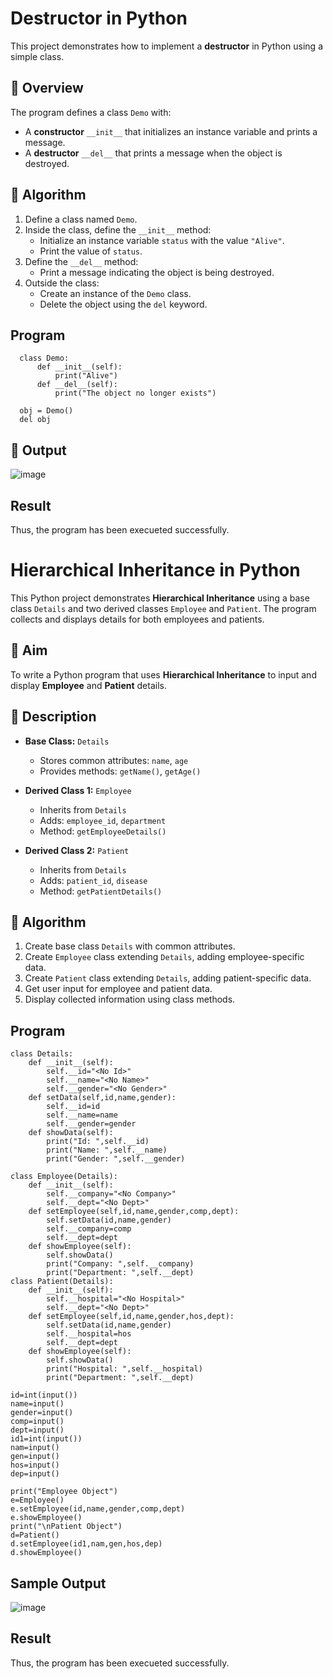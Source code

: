 # Destructor in Python

This project demonstrates how to implement a **destructor** in Python using a simple class.

## 🚀 Overview

The program defines a class `Demo` with:

- A **constructor** `__init__` that initializes an instance variable and prints a message.
- A **destructor** `__del__` that prints a message when the object is destroyed.

## 🧠 Algorithm

1. Define a class named `Demo`.
2. Inside the class, define the `__init__` method:
   - Initialize an instance variable `status` with the value `"Alive"`.
   - Print the value of `status`.
3. Define the `__del__` method:
   - Print a message indicating the object is being destroyed.
4. Outside the class:
   - Create an instance of the `Demo` class.
   - Delete the object using the `del` keyword.
## Program
      class Demo:
          def __init__(self):
              print("Alive")
          def __del__(self):
              print("The object no longer exists")
              
      obj = Demo()
      del obj

## 🧪 Output
![image](https://github.com/user-attachments/assets/0c1c3edc-b1ef-4b9a-bac7-644be47d2f49)


## Result
Thus, the program has been execueted successfully.

# Hierarchical Inheritance in Python

This Python project demonstrates **Hierarchical Inheritance** using a base class `Details` and two derived classes `Employee` and `Patient`. The program collects and displays details for both employees and patients.

## 🎯 Aim

To write a Python program that uses **Hierarchical Inheritance** to input and display **Employee** and **Patient** details.

## 📘 Description

- **Base Class:** `Details`
  - Stores common attributes: `name`, `age`
  - Provides methods: `getName()`, `getAge()`

- **Derived Class 1:** `Employee`
  - Inherits from `Details`
  - Adds: `employee_id`, `department`
  - Method: `getEmployeeDetails()`

- **Derived Class 2:** `Patient`
  - Inherits from `Details`
  - Adds: `patient_id`, `disease`
  - Method: `getPatientDetails()`

## 🧠 Algorithm

1. Create base class `Details` with common attributes.
2. Create `Employee` class extending `Details`, adding employee-specific data.
3. Create `Patient` class extending `Details`, adding patient-specific data.
4. Get user input for employee and patient data.
5. Display collected information using class methods.

## Program
    class Details:
        def __init__(self):
            self.__id="<No Id>"
            self.__name="<No Name>"
            self.__gender="<No Gender>"
        def setData(self,id,name,gender):
            self.__id=id
            self.__name=name
            self.__gender=gender
        def showData(self):
            print("Id: ",self.__id)
            print("Name: ",self.__name)
            print("Gender: ",self.__gender)
            
    class Employee(Details):
        def __init__(self):
            self.__company="<No Company>"
            self.__dept="<No Dept>"
        def setEmployee(self,id,name,gender,comp,dept):
            self.setData(id,name,gender)
            self.__company=comp
            self.__dept=dept
        def showEmployee(self):
            self.showData()
            print("Company: ",self.__company)
            print("Department: ",self.__dept)
    class Patient(Details):
        def __init__(self):
            self.__hospital="<No Hospital>"
            self.__dept="<No Dept>"
        def setEmployee(self,id,name,gender,hos,dept):
            self.setData(id,name,gender)
            self.__hospital=hos
            self.__dept=dept 
        def showEmployee(self):
            self.showData()
            print("Hospital: ",self.__hospital)
            print("Department: ",self.__dept) 
            
    id=int(input())
    name=input()
    gender=input()
    comp=input()
    dept=input()
    id1=int(input())
    nam=input()
    gen=input()
    hos=input()
    dep=input()
    
    print("Employee Object")
    e=Employee()
    e.setEmployee(id,name,gender,comp,dept)
    e.showEmployee()
    print("\nPatient Object")
    d=Patient()
    d.setEmployee(id1,nam,gen,hos,dep)
    d.showEmployee() 
    
## Sample Output
![image](https://github.com/user-attachments/assets/64338166-fcad-4459-86cf-ba8d9cf31d80)


## Result
Thus, the program has been execueted successfully.


